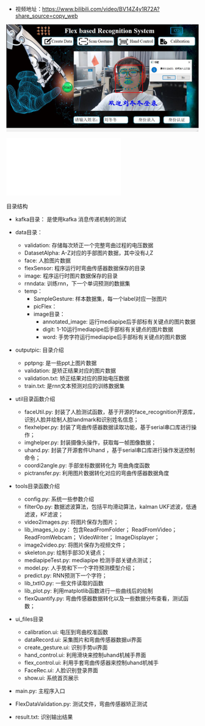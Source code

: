 - 视频地址：https://www.bilibili.com/video/BV14Z4y1R72A?share_source=copy_web

![人脸认证登录](https://github.com/liudongdong1/DataGlove/raw/main/icons/%E4%BA%BA%E8%84%B8%E8%AE%A4%E8%AF%81%E7%99%BB%E5%BD%95.jpg)

<iframe src="//player.bilibili.com/player.html?aid=381461982&bvid=BV14Z4y1R72A&cid=504190104&page=1" scrolling="no" border="0" frameborder="no" framespacing="0" allowfullscreen="true"> </iframe>

目录结构

- kafka目录： 是使用kafka 消息传递机制的测试
- data目录：
  - validation: 存储每次矫正一个完整弯曲过程的电压数据
  - DatasetAlpha: A-Z对应的手部图片数据，其中没有J,Z
  - face: 人脸图片数据
  - flexSensor: 程序运行时弯曲传感器数据保存的目录
  - image: 程序运行时图片数据保存的目录
  - rnndata: 训练rnn，下一个单词预测的数据集
  - temp：
    - SampleGesture: 样本数据集，每一个label对应一张图片
    - picFlex： 
    - image目录： 
      - annotated_image: 运行mediapipe后手部标有关键点的图片数据
      - digit: 1-10运行mediapipe后手部标有关键点的图片数据
      - word: 手势字符运行mediapipe后手部标有关键点的图片数据
- outputpic: 目录介绍
  - pptpng: 是一些ppt上图片数据
  - validation: 是矫正结果对应的图片数据
  - validation.txt: 矫正结果对应的原始电压数据
  - train.txt: 是rnn文本预测对应的训练数据集
- util目录函数介绍
  - faceUtil.py: 封装了人脸测试函数，基于开源的face_recognition开源库，识别人脸并绘制人脸landmark和识别姓名信息；
  - flexhelper.py:  封装了弯曲传感器数据读取功能，基于serial串口库进行操作；
  - imghelper.py:  封装摄像头操作，获取每一帧图像数据；
  - uhand.py: 封装了开源套件Uhand ，基于serial串口库进行操作发送控制命令；
  - coordi2angle.py: 手部坐标数据转化为 弯曲角度函数
  - pictransfer.py: 利用图片数据转化对应的弯曲传感器数据角度
- tools目录函数介绍
  - config.py: 系统一些参数介绍
  - filterOp.py: 数据滤波算法，包括平均滑动算法，kalman UKF滤波，低通滤波，KF滤波；
  - video2images.py: 将图片保存为图片；
  - lib_images_io.py： 包含ReadFromFolder； ReadFromVideo； ReadFromWebcam； VideoWriter； ImageDisplayer；
  - image2video.py: 将图片保存为视频文件；
  - skeleton.py: 绘制手部3D关键点；
  - mediapipeTest.py: mediapipe 检测手部关键点测试；
  - model.py: 人手势和下一个字符预测模型介绍；
  - predict.py: RNN预测下一个字符；
  - lib_txtIO.py: 一些文件读取的函数
  - lib_plot.py: 利用matplotlib函数进行一些曲线后的绘制
  - flexQuantify.py:  弯曲传感器数据转化以及一些数据分布查看，测试函数；
- ui_files目录
  - calibration.ui: 电压到弯曲校准函数
  - dataRecord.ui: 采集图片和弯曲传感器数据ui界面
  - create_gesture.ui:  识别手势ui界面
  - hand_control.ui: 利用滑块来控制uhand机械手界面
  - flex_control.ui: 利用手套弯曲传感器来控制uhand机械手
  - FaceRec.ui: 人脸识别登录界面
  - show.ui: 系统首页展示

- main.py: 主程序入口
- FlexDataValidation.py: 测试文件，弯曲传感器矫正测试
- result.txt: 识别输出结果

